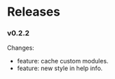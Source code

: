# Releases

### v0.2.2

Changes:

- feature: cache custom modules.
- feature: new style in help info.